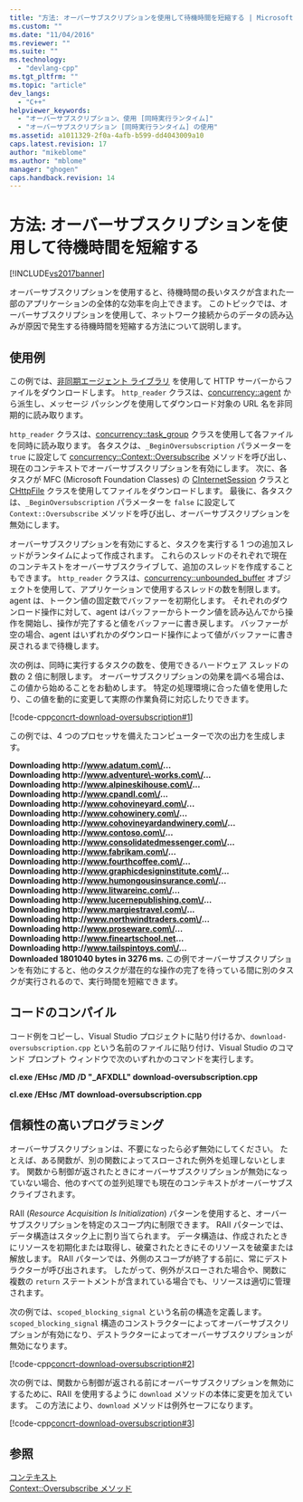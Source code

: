 ```yaml
---
title: "方法: オーバーサブスクリプションを使用して待機時間を短縮する | Microsoft Docs"
ms.custom: ""
ms.date: "11/04/2016"
ms.reviewer: ""
ms.suite: ""
ms.technology: 
  - "devlang-cpp"
ms.tgt_pltfrm: ""
ms.topic: "article"
dev_langs: 
  - "C++"
helpviewer_keywords: 
  - "オーバーサブスクリプション、使用 [同時実行ランタイム]"
  - "オーバーサブスクリプション [同時実行ランタイム] の使用"
ms.assetid: a1011329-2f0a-4afb-b599-dd4043009a10
caps.latest.revision: 17
author: "mikeblome"
ms.author: "mblome"
manager: "ghogen"
caps.handback.revision: 14
---
```

# 方法: オーバーサブスクリプションを使用して待機時間を短縮する
[!INCLUDE[vs2017banner](../../assembler/inline/includes/vs2017banner.md)]

オーバーサブスクリプションを使用すると、待機時間の長いタスクが含まれた一部のアプリケーションの全体的な効率を向上できます。  このトピックでは、オーバーサブスクリプションを使用して、ネットワーク接続からのデータの読み込みが原因で発生する待機時間を短縮する方法について説明します。  
  
## 使用例  
 この例では、[非同期エージェント ライブラリ](../../parallel/concrt/asynchronous-agents-library.md) を使用して HTTP サーバーからファイルをダウンロードします。  `http_reader` クラスは、[concurrency::agent](../../parallel/concrt/reference/agent-class.md) から派生し、メッセージ パッシングを使用してダウンロード対象の URL 名を非同期的に読み取ります。  
  
 `http_reader` クラスは、[concurrency::task\_group](../Topic/task_group%20Class.md) クラスを使用して各ファイルを同時に読み取ります。  各タスクは、`_BeginOversubscription` パラメーターを `true` に設定して [concurrency::Context::Oversubscribe](../Topic/Context::Oversubscribe%20Method.md) メソッドを呼び出し、現在のコンテキストでオーバーサブスクリプションを有効にします。  次に、各タスクが MFC \(Microsoft Foundation Classes\) の [CInternetSession](../Topic/CInternetSession%20Class.md) クラスと [CHttpFile](../Topic/CHttpFile%20Class.md) クラスを使用してファイルをダウンロードします。  最後に、各タスクは、`_BeginOversubscription` パラメーターを `false` に設定して `Context::Oversubscribe` メソッドを呼び出し、オーバーサブスクリプションを無効にします。  
  
 オーバーサブスクリプションを有効にすると、タスクを実行する 1 つの追加スレッドがランタイムによって作成されます。  これらのスレッドのそれぞれで現在のコンテキストをオーバーサブスクライブして、追加のスレッドを作成することもできます。  `http_reader` クラスは、[concurrency::unbounded\_buffer](../Topic/unbounded_buffer%20Class.md) オブジェクトを使用して、アプリケーションで使用するスレッドの数を制限します。  agent は、トークン値の固定数でバッファーを初期化します。  それぞれのダウンロード操作に対して、agent はバッファーからトークン値を読み込んでから操作を開始し、操作が完了すると値をバッファーに書き戻します。  バッファーが空の場合、agent はいずれかのダウンロード操作によって値がバッファーに書き戻されるまで待機します。  
  
 次の例は、同時に実行するタスクの数を、使用できるハードウェア スレッドの数の 2 倍に制限します。  オーバーサブスクリプションの効果を調べる場合は、この値から始めることをお勧めします。  特定の処理環境に合った値を使用したり、この値を動的に変更して実際の作業負荷に対応したりできます。  
  
 [!code-cpp[concrt-download-oversubscription#1](../../parallel/concrt/codesnippet/CPP/how-to-use-oversubscription-to-offset-latency_1.cpp)]  
  
 この例では、4 つのプロセッサを備えたコンピューターで次の出力を生成します。  
  
  **Downloading http:\/\/www.adatum.com\/...**  
**Downloading http:\/\/www.adventure\-works.com\/...**  
**Downloading http:\/\/www.alpineskihouse.com\/...**  
**Downloading http:\/\/www.cpandl.com\/...**  
**Downloading http:\/\/www.cohovineyard.com\/...**  
**Downloading http:\/\/www.cohowinery.com\/...**  
**Downloading http:\/\/www.cohovineyardandwinery.com\/...**  
**Downloading http:\/\/www.contoso.com\/...**  
**Downloading http:\/\/www.consolidatedmessenger.com\/...**  
**Downloading http:\/\/www.fabrikam.com\/...**  
**Downloading http:\/\/www.fourthcoffee.com\/...**  
**Downloading http:\/\/www.graphicdesigninstitute.com\/...**  
**Downloading http:\/\/www.humongousinsurance.com\/...**  
**Downloading http:\/\/www.litwareinc.com\/...**  
**Downloading http:\/\/www.lucernepublishing.com\/...**  
**Downloading http:\/\/www.margiestravel.com\/...**  
**Downloading http:\/\/www.northwindtraders.com\/...**  
**Downloading http:\/\/www.proseware.com\/...**  
**Downloading http:\/\/www.fineartschool.net...**  
**Downloading http:\/\/www.tailspintoys.com\/...**  
**Downloaded 1801040 bytes in 3276 ms.** この例でオーバーサブスクリプションを有効にすると、他のタスクが潜在的な操作の完了を待っている間に別のタスクが実行されるので、実行時間を短縮できます。  
  
## コードのコンパイル  
 コード例をコピーし、Visual Studio プロジェクトに貼り付けるか、`download-oversubscription.cpp` という名前のファイルに貼り付け、Visual Studio のコマンド プロンプト ウィンドウで次のいずれかのコマンドを実行します。  
  
 **cl.exe \/EHsc \/MD \/D "\_AFXDLL" download\-oversubscription.cpp**  
  
 **cl.exe \/EHsc \/MT download\-oversubscription.cpp**  
  
## 信頼性の高いプログラミング  
 オーバーサブスクリプションは、不要になったら必ず無効にしてください。  たとえば、ある関数が、別の関数によってスローされた例外を処理しないとします。  関数から制御が返されたときにオーバーサブスクリプションが無効になっていない場合、他のすべての並列処理でも現在のコンテキストがオーバーサブスクライブされます。  
  
 RAII \(*Resource Acquisition Is Initialization*\) パターンを使用すると、オーバーサブスクリプションを特定のスコープ内に制限できます。  RAII パターンでは、データ構造はスタック上に割り当てられます。  データ構造は、作成されたときにリソースを初期化または取得し、破棄されたときにそのリソースを破棄または解放します。  RAII パターンでは、外側のスコープが終了する前に、常にデストラクターが呼び出されます。  したがって、例外がスローされた場合や、関数に複数の `return` ステートメントが含まれている場合でも、リソースは適切に管理されます。  
  
 次の例では、`scoped_blocking_signal` という名前の構造を定義します。  `scoped_blocking_signal` 構造のコンストラクターによってオーバーサブスクリプションが有効になり、デストラクターによってオーバーサブスクリプションが無効になります。  
  
 [!code-cpp[concrt-download-oversubscription#2](../../parallel/concrt/codesnippet/CPP/how-to-use-oversubscription-to-offset-latency_2.cpp)]  
  
 次の例では、関数から制御が返される前にオーバーサブスクリプションを無効にするために、RAII を使用するように `download` メソッドの本体に変更を加えています。  この方法により、`download` メソッドは例外セーフになります。  
  
 [!code-cpp[concrt-download-oversubscription#3](../../parallel/concrt/codesnippet/CPP/how-to-use-oversubscription-to-offset-latency_3.cpp)]  
  
## 参照  
 [コンテキスト](../../parallel/concrt/contexts.md)   
 [Context::Oversubscribe メソッド](../Topic/Context::Oversubscribe%20Method.md)